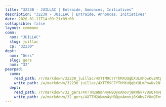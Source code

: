 ```yaml
---
title: "32230 - JUILLAC | Entraide, Annonces, Initiatives"
description: "32230 - JUILLAC | Entraide, Annonces, Initiatives"
date: 2020-01-11T14:09:21+09:00
collapsible: false
layout: commune
comm:
  nom: "JUILLAC"
  slug: juillac
  cp: "32230"
dept:
  nom: "Gers"
  slug: gers
  num: "32"
peerpad:
  comm:
    read_path: /r/markdown/32230_juillac/4XTTM9C7YThMXUQqbXULmPowKv2NtpzTdHavpY6D8DhouGpha
    write_path: /w/markdown/32230_juillac/4XTTM9C7YThMXUQqbXULmPowKv2NtpzTdHavpY6D8DhouGpha-K3TgU4s7TUH3HUDLyEbno7tFaXVF2fX8mVSLFjZf2YwZqMYLeUwZjRTVMfXVueeRfxmM2zHMQ8V5knuFGkqQFUp2hhGWbknLHGVMMHLY4ermZCqin4GKck9M3onzKXbtUzCbRYKv
  dept:
    read_path: /r/markdown/32_gers/4XTTM2WNmn4yHBQyoAmovj8KWbv7VUoQTmvDpdT3o124AgWEe
    write_path: /w/markdown/32_gers/4XTTM2WNmn4yHBQyoAmovj8KWbv7VUoQTmvDpdT3o124AgWEe-K3TgUpYJfQLfW5uoLbdwErZNx29AEkCAso1EvCZzqaD3z7aQWWvGchjPJifpsj2b2MrnxAXUWCQXyv6K9rEMDPiEmuqTRE8ziuYLh1MUbtQUwwoYxV2abqSdJr66fFRHJZtY62y8
---
```


